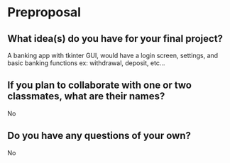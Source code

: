 # Preproposal

## What idea(s) do you have for your final project?

A banking app with tkinter GUI, would have a login screen, settings, and basic banking functions ex: withdrawal, deposit, etc...

## If you plan to collaborate with one or two classmates, what are their names?

No

## Do you have any questions of your own?

No
